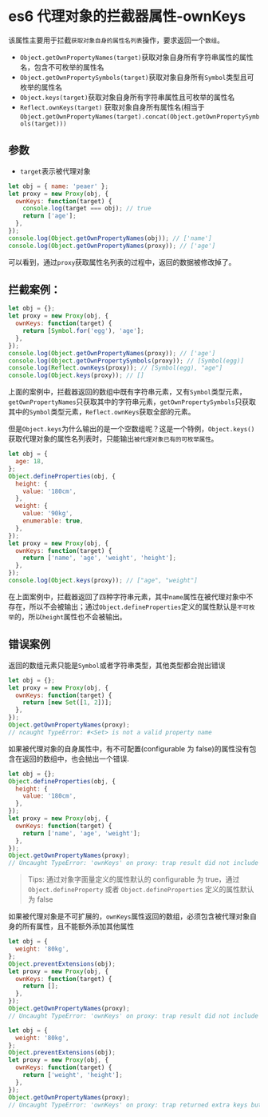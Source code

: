 <!-- Date: 2018-08-02 16:48 -->

# es6 代理对象的拦截器属性-ownKeys

该属性主要用于拦截`获取对象自身的属性名列表`操作，要求返回一个`数组`。

- `Object.getOwnPropertyNames(target)`获取对象自身所有字符串属性的属性名，包含不可枚举的属性名
- `Object.getOwnPropertySymbols(target)`获取对象自身所有`Symbol`类型且可枚举的属性名
- `Object.keys(target)`获取对象自身所有字符串属性且可枚举的属性名
- `Reflect.ownKeys(target)` 获取对象自身所有属性名(相当于`Object.getOwnPropertyNames(target).concat(Object.getOwnPropertySymbols(target)))`

## 参数

- `target`表示被代理对象

```js
let obj = { name: 'peaer' };
let proxy = new Proxy(obj, {
  ownKeys: function(target) {
    console.log(target === obj); // true
    return ['age'];
  },
});
console.log(Object.getOwnPropertyNames(obj)); // ['name']
console.log(Object.getOwnPropertyNames(proxy)); // ['age']
```

可以看到，通过`proxy`获取属性名列表的过程中，返回的数据被修改掉了。

## 拦截案例：

```js
let obj = {};
let proxy = new Proxy(obj, {
  ownKeys: function(target) {
    return [Symbol.for('egg'), 'age'];
  },
});
console.log(Object.getOwnPropertyNames(proxy)); // ['age']
console.log(Object.getOwnPropertySymbols(proxy)); // [Symbol(egg)]
console.log(Reflect.ownKeys(proxy)); // [Symbol(egg), "age"]
console.log(Object.keys(proxy)); // []
```

上面的案例中，拦截器返回的数组中既有字符串元素，又有`Symbol`类型元素，`getOwnPropertyNames`只获取其中的字符串元素，`getOwnPropertySymbols`只获取其中的`Symbol`类型元素，`Reflect.ownKeys`获取全部的元素。

但是`Object.keys`为什么输出的是一个空数组呢？这是一个特例，`Object.keys()`获取代理对象的属性名列表时，只能输出`被代理对象已有的可枚举属性`。

```js
let obj = {
  age: 18,
};
Object.defineProperties(obj, {
  height: {
    value: '180cm',
  },
  weight: {
    value: '90kg',
    enumerable: true,
  },
});
let proxy = new Proxy(obj, {
  ownKeys: function(target) {
    return ['name', 'age', 'weight', 'height'];
  },
});
console.log(Object.keys(proxy)); // ["age", "weight"]
```

在上面案例中，拦截器返回了四种字符串元素，其中`name`属性在被代理对象中不存在，所以不会被输出；通过`Object.defineProperties`定义的属性默认是`不可枚举`的，所以`height`属性也不会被输出。

## 错误案例

返回的数组元素只能是`Symbol`或者字符串类型，其他类型都会抛出错误

```js
let obj = {};
let proxy = new Proxy(obj, {
  ownKeys: function(target) {
    return [new Set([1, 2])];
  },
});
Object.getOwnPropertyNames(proxy);
// ncaught TypeError: #<Set> is not a valid property name
```

如果被代理对象的自身属性中，有不可配置(configurable 为 false)的属性没有包含在返回的数组中，也会抛出一个错误.

```js
let obj = {};
Object.defineProperties(obj, {
  height: {
    value: '180cm',
  },
});
let proxy = new Proxy(obj, {
  ownKeys: function(target) {
    return ['name', 'age', 'weight'];
  },
});
Object.getOwnPropertyNames(proxy);
// Uncaught TypeError: 'ownKeys' on proxy: trap result did not include 'height'
```

> Tips: 通过对象字面量定义的属性默认的 configurable 为 true，通过 `Object.defineProperty` 或者 `Object.defineProperties` 定义的属性默认为 false

如果被代理对象是不可扩展的，`ownKeys`属性返回的数组，必须包含被代理对象自身的所有属性，且不能额外添加其他属性

```js
let obj = {
  weight: '80kg',
};
Object.preventExtensions(obj);
let proxy = new Proxy(obj, {
  ownKeys: function(target) {
    return [];
  },
});
Object.getOwnPropertyNames(proxy);
// Uncaught TypeError: 'ownKeys' on proxy: trap result did not include 'weight'
```

```js
let obj = {
  weight: '80kg',
};
Object.preventExtensions(obj);
let proxy = new Proxy(obj, {
  ownKeys: function(target) {
    return ['weight', 'height'];
  },
});
Object.getOwnPropertyNames(proxy);
// Uncaught TypeError: 'ownKeys' on proxy: trap returned extra keys but proxy target is non-extensible
```

